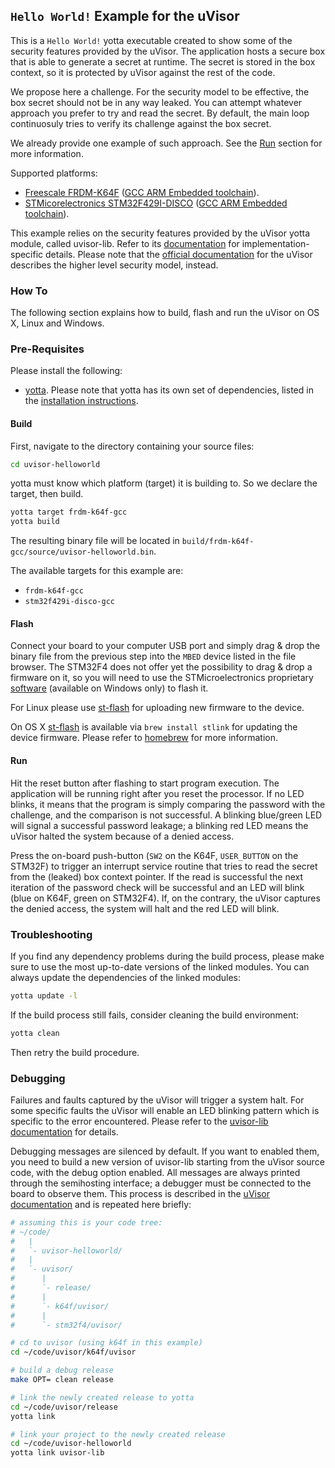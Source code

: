 ## `Hello World!` Example for the uVisor

This is a `Hello World!` yotta executable created to show some of the security features provided by the uVisor. The application hosts a secure box that is able to generate a secret at runtime. The secret is stored in the box context, so it is protected by uVisor against the rest of the code.

We propose here a challenge. For the security model to be effective, the box secret should not be in any way leaked. You can attempt whatever approach you prefer to try and read the secret. By default, the main loop continuosuly tries to verify its challenge against the box secret.

We already provide one example of such approach. See the [Run](#run) section for more information.

Supported platforms:
- [Freescale FRDM-K64F](http://developer.mbed.org/platforms/FRDM-K64F/) ([GCC ARM Embedded toolchain](https://launchpad.net/gcc-arm-embedded)).
- [STMicorelectronics STM32F429I-DISCO](http://www.st.com/web/catalog/tools/FM116/SC959/SS1532/PF259090) ([GCC ARM Embedded toolchain](https://launchpad.net/gcc-arm-embedded)).

This example relies on the security features provided by the uVisor yotta module, called uvisor-lib. Refer to its [documentation](https://github.com/ARMmbed/uvisor-lib) for implementation-specific details. Please note that the [official documentation](https://github.com/ARMmbed/uvisor) for the uVisor describes the higher level security model, instead.

### How To

The following section explains how to build, flash and run the uVisor on OS X, Linux and Windows.

### Pre-Requisites

Please install the following:

* [yotta](https://github.com/ARMmbed/yotta). Please note that yotta has its own set of dependencies, listed in the [installation instructions](http://armmbed.github.io/yotta/#installing-on-windows).

#### Build

First, navigate to the directory containing your source files:

```bash
cd uvisor-helloworld
```

yotta must know which platform (target) it is building to. So we declare the target, then build.

```bash
yotta target frdm-k64f-gcc
yotta build
```

The resulting binary file will be located in
`build/frdm-k64f-gcc/source/uvisor-helloworld.bin`.

The available targets for this example are:
- `frdm-k64f-gcc`
- `stm32f429i-disco-gcc`

#### Flash

Connect your board to your computer USB port and simply drag & drop the binary file from the previous step into the `MBED` device listed in the file browser. The STM32F4 does not offer yet the possibility to drag & drop a firmware on it, so you will need to use the STMicroelectronics proprietary [software](http://www.st.com/web/en/catalog/tools/PF258168) (available on Windows only) to flash it.

For Linux please use [st-flash](https://github.com/texane/stlink) for uploading new firmware to the device.

On OS X [st-flash](https://github.com/texane/stlink) is available via `brew install stlink` for updating the device firmware. Please refer to [homebrew](http://brew.sh/) for more information.

#### Run

Hit the reset button after flashing to start program execution. The application will be running right after you reset the processor. If no LED blinks, it means that the program is simply comparing the password with the challenge, and the comparison is not successful. A blinking blue/green LED will signal a successful password leakage; a blinking red LED means the uVisor halted the system because of a denied access.

Press the on-board push-button (`SW2` on the K64F, `USER_BUTTON` on the STM32F) to trigger an interrupt service routine that tries to read the secret from the (leaked) box context pointer. If the read is successful the next iteration of the password check will be successful and an LED will blink (blue on K64F, green on STM32F4). If, on the contrary, the uVisor captures the denied access, the system will halt and the red LED will blink.

### Troubleshooting

If you find any dependency problems during the build process, please make sure to use the most up-to-date versions of the linked modules. You can always update the dependencies of the linked modules:

```bash
yotta update -l
```
If the build process still fails, consider cleaning the build environment:

```bash
yotta clean
```
Then retry the build procedure.

### Debugging

Failures and faults captured by the uVisor will trigger a system halt. For some specific faults the uVisor will enable an LED blinking pattern which is specific to the error encountered. Please refer to the [uvisor-lib documentation](https://github.com/ARMmbed/uvisor-lib) for details.

Debugging messages are silenced by default. If you want to enabled them, you need to build a new version of uvisor-lib starting from the uVisor source code, with the debug option enabled. All messages are always printed through the semihosting interface; a debugger must be connected to the board to observe them. This process is described in the [uVisor documentation](https://github.com/ARMmbed/uvisor) and is repeated here briefly:

```bash
# assuming this is your code tree:
# ~/code/
#   |
#   `- uvisor-helloworld/
#   |
#   `- uvisor/
#      |
#      `- release/
#      |
#      `- k64f/uvisor/
#      |
#      `- stm32f4/uvisor/

# cd to uvisor (using k64f in this example)
cd ~/code/uvisor/k64f/uvisor

# build a debug release
make OPT= clean release

# link the newly created release to yotta
cd ~/code/uvisor/release
yotta link

# link your project to the newly created release
cd ~/code/uvisor-helloworld
yotta link uvisor-lib
```

